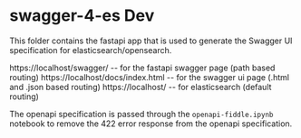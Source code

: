 # swagger-4-es Dev

This folder contains the fastapi app that is used to generate the Swagger UI specification for elasticsearch/opensearch. 


https://localhost/swagger/   -- for the fastapi swagger page (path based routing)
https://localhost/docs/index.html -- for the swagger ui page (.html and .json based routing)
https://localhost/  -- for elasticsearch (default routing)

The openapi specification is passed through the ```openapi-fiddle.ipynb``` notebook to remove the 422 error response from the openapi specification. 
